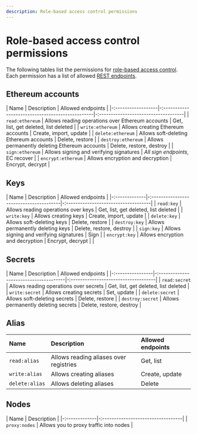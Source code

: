 ```yaml
---
description: Role-based access control permissions
---
```


# Role-based access control permissions

The following tables list the permissions for [role-based access control](../Concepts/Authorization.md#role-based-access-control).
Each permission has a list of allowed [REST endpoints](Rest.md).

## Ethereum accounts

| Name               | Description                                      | Allowed endpoints                    |
|-:------------------|-:------------------------------------------------|-:------------------------------------|
| `read:ethereum`    | Allows reading operations over Ethereum accounts | Get, list, get deleted, list deleted |
| `write:ethereum`   | Allows creating Ethereum accounts                | Create, import, update               |
| `delete:ethereum`  | Allows soft-deleting Ethereum accounts           | Delete, restore                      |
| `destroy:ethereum` | Allows permanently deleting Ethereum accounts    | Delete, restore, destroy             |
| `sign:ethereum`    | Allows signing and verifying signatures          | *All sign endpoints*, EC recover     |
| `encrypt:ethereum` | Allows encryption and decryption                 | Encrypt, decrypt                     |

## Keys

| Name          | Description                             | Allowed endpoints                    |
|-:-------------|-:---------------------------------------|-:------------------------------------|
| `read:key`    | Allows reading operations over keys     | Get, list, get deleted, list deleted |
| `write:key`   | Allows creating keys                    | Create, import, update               |
| `delete:key`  | Allows soft-deleting keys               | Delete, restore                      |
| `destroy:key` | Allows permanently deleting keys        | Delete, restore, destroy             |
| `sign:key`    | Allows signing and verifying signatures | Sign                                 |
| `encrypt:key` | Allows encryption and decryption        | Encrypt, decrypt                     |
                 |

## Secrets

| Name             | Description                            | Allowed endpoints                    |
|-:----------------|-:--------------------------------------|-:------------------------------------|
| `read:secret`    | Allows reading operations over secrets | Get, list, get deleted, list deleted |
| `write:secret`   | Allows creating secrets                | Set, update                          |
| `delete:secret`  | Allows soft-deleting secrets           | Delete, restore                      |
| `destroy:secret` | Allows permanently deleting secrets    | Delete, restore, destroy             |

## Alias

| Name             | Description                            | Allowed endpoints                    |
| :--------------- | :------------------------------------- | :----------------------------------- |
| `read:alias`     | Allows reading aliases over registries | Get, list                            |
| `write:alias`    | Allows creating aliases                | Create, update                       |
| `delete:alias`   | Allows deleting aliases                | Delete                               |

## Nodes

| Name          | Description                        |
|-:-------------|-:----------------------------------|
| `proxy:nodes` | Allows you to proxy traffic into nodes |
